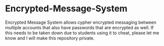 # Encrypted-Message-System
Encrypted Message System allows cypher encrypted messaging between multiple accounts that also have passwords that are encrypted as well.
If this needs to be taken down due to students using it to cheat, please let me know and I will make this repository private.
